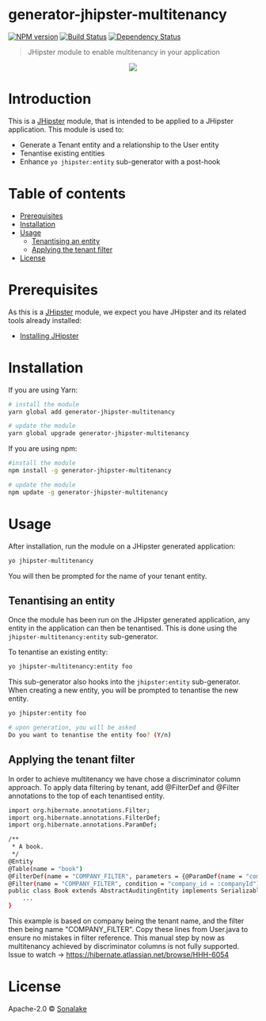 # generator-jhipster-multitenancy
[![NPM version][npm-image]][npm-url] [![Build Status][travis-image]][travis-url] [![Dependency Status][daviddm-image]][daviddm-url]
> JHipster module to enable multitenancy in your application

<div align="center">
    <a href="http://jhipster.github.io">
        <img src="https://github.com/sonalake/generator-jhipster-multitenancy/raw/master/images/logo-jhipster.png">
    </a>
</div>

# Introduction

This is a [JHipster](http://jhipster.github.io/) module, that is intended to be applied to a JHipster application. This module is used to:

- Generate a Tenant entity and a relationship to the User entity
- Tenantise existing entities
- Enhance `yo jhipster:entity` sub-generator with a post-hook

# Table of contents

* [Prerequisites](#prerequisites)
* [Installation](#installation)
* [Usage](#usage)
  * [Tenantising an entity](#tenantising-an-entity)
  * [Applying the tenant filter](#applying-the-tenant-filter)
* [License](#license)

# Prerequisites

As this is a [JHipster](http://jhipster.github.io/) module, we expect you have JHipster and its related tools already installed:

- [Installing JHipster](https://jhipster.github.io/installation.html)

# Installation

If you are using Yarn:

```bash
# install the module
yarn global add generator-jhipster-multitenancy

# update the module
yarn global upgrade generator-jhipster-multitenancy
```

If you are using npm:

```bash
#install the module
npm install -g generator-jhipster-multitenancy

# update the module
npm update -g generator-jhipster-multitenancy
```

# Usage

After installation, run the module on a JHipster generated application:

```bash
yo jhipster-multitenancy
```

You will then be prompted for the name of your tenant entity.

## Tenantising an entity

Once the module has been run on the JHipster generated application, any entity in the application can then be tenantised. This is done using the `jhipster-multitenancy:entity` sub-generator.

To tenantise an existing entity:

```bash
yo jhipster-multitenancy:entity foo
```

This sub-generator also hooks into the `jhipster:entity` sub-generator. When creating a new entity, you will be prompted to tenantise the new entity.

```bash
yo jhipster:entity foo

# upon generation, you will be asked
Do you want to tenantise the entity foo? (Y/n)
```

## Applying the tenant filter

In order to achieve multitenancy we have chose a discriminator column approach. To apply data filtering by tenant, add @FilterDef and @Filter annotations to the top of each tenantised entity.

```bash
import org.hibernate.annotations.Filter;
import org.hibernate.annotations.FilterDef;
import org.hibernate.annotations.ParamDef;

/**
 * A book.
 */
@Entity
@Table(name = "book")
@FilterDef(name = "COMPANY_FILTER", parameters = {@ParamDef(name = "companyId", type = "long")})
@Filter(name = "COMPANY_FILTER", condition = "company_id = :companyId")
public class Book extends AbstractAuditingEntity implements Serializable {
    ...
}
```
This example is based on company being the tenant name, and the filter then being name "COMPANY_FILTER". Copy these lines from User.java to ensure no mistakes in filter reference. This manual step by now as multitenancy achieved by discriminator columns is not fully supported. Issue to watch → https://hibernate.atlassian.net/browse/HHH-6054

# License

Apache-2.0 © [Sonalake](http://github.com/sonalake/)

[npm-image]: https://img.shields.io/npm/v/generator-jhipster-multitenancy.svg
[npm-url]: https://npmjs.org/package/generator-jhipster-multitenancy
[travis-image]: https://travis-ci.org/sonalake/generator-jhipster-multitenancy.svg?branch=master
[travis-url]: https://travis-ci.org/sonalake/generator-jhipster-multitenancy
[daviddm-image]: https://david-dm.org/sonalake/generator-jhipster-multitenancy.svg?theme=shields.io
[daviddm-url]: https://david-dm.org/sonalake/generator-jhipster-multitenancy
